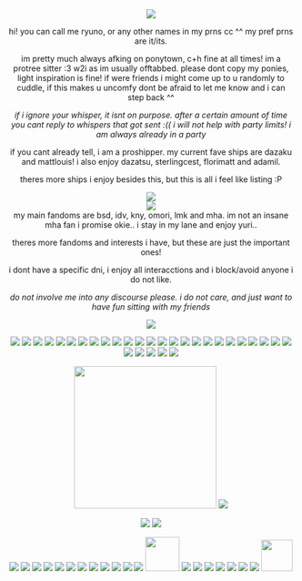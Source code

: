 <div align="center">
<img src=https://i.postimg.cc/T12hr94Z/Untitled100-20250920174947.png>
 
hi! you can call me ryuno, or any other names in my prns cc ^^ my pref prns are it/its.

im pretty much always afking on ponytown, c+h fine at all times! im a protree sitter :3 w2i as im usually offtabbed. please dont copy my ponies, light inspiration is fine! if were friends i might come up to u randomly to cuddle, if this makes u uncomfy dont be afraid to let me know and i can step back ^^ 

*if i ignore your whisper, it isnt on purpose. after a certain amount of time you cant reply to whispers that got sent :(( i will not help with party limits! i am always already in a party*

if you cant already tell, i am a proshipper. my current fave ships are dazaku and mattlouis! i also enjoy dazatsu, sterlingcest, florimatt and adamil. 

theres more ships i enjoy besides this, but this is all i feel like listing :P
</div>

<div align="center">
 <img src=https://i.postimg.cc/HnqZvdJM/Untitled101-20250920212621.png>
</div>
<div align="center">
 <img src=https://i.postimg.cc/mrmWLFbs/Untitled125-20250925222311.png>
</div>

<div align="center">
 my main fandoms are bsd, idv, kny, omori, lmk and mha. im not an insane mha fan i promise okie.. i stay in my lane and enjoy yuri..

 theres more fandoms and interests i have, but these are just the important ones!

 i dont have a specific dni, i enjoy all interacctions and i block/avoid anyone i do not like.
 
 *do not involve me into any discourse please. i do not care, and just want to have fun sitting with my friends*
 
  <img src=https://i.postimg.cc/YqtcW3hH/Untitled125-20250925222658.png>
 
 </div>


 <div align="center">

<img src=https://i.postimg.cc/8cTvCtrL/1071338ipvpyh23ww.gif> <img src=https://i.postimg.cc/wTwPZRk8/c5c8d523e6262e4d1b87ffc21eb3febdfd96ff04.gif> <img src=https://i.postimg.cc/ncRmHKVQ/uP8nSvW.gif> <img src=https://i.postimg.cc/sgbZWVhj/03165f83d18c9778294892247256a7ffe45edf9b.gif> <img src=https://i.postimg.cc/NFbH2m1S/hk33.gif> <img src=https://i.postimg.cc/cLvn6K6k/1f4e956cae9703991e3661be4bdc6e427c542fde.gif> <img src=https://i.postimg.cc/hGxQbHL9/d2763d8d3fc2b9704011bbf15483b21d9c2d0dc8.gif> <img src=https://i.postimg.cc/66hRPJDc/tumblr-inline-p3vf256-PXU1rv0j40-500.gif> <img src=https://i.postimg.cc/PrrZsVHj/tumblr-otbhki-BFVr1wtplxko4-250.gif> <img src=https://i.postimg.cc/DzQpVTDB/MSL9hBg.gif> <img src=https://i.postimg.cc/PqDwpcfX/tumblr-p2gu34g-Tvy1wclo4ko2-250.gif> <img src=https://i.postimg.cc/d0cNS1Wh/tumblr-static-2m89dgq6gx4w4sw-c80400sw-s.gif> <img src=https://i.postimg.cc/nzHRpWfZ/Blinkie-57-site.gif> <img src=https://i.postimg.cc/DZBCZc7G/self.gif> <img src=https://i.postimg.cc/3Ns8Yy0q/67d1248ff1e50f524f33fc3d550a33dd6d107a80.gif> <img src=https://i.postimg.cc/8zVpY6SJ/951f3ed6301b399014bf092b181ae59061ce0452.gif> <img src=https://i.postimg.cc/CL8MJ4Wp/16840a510e54bb09d371ac32d238a1285bdc9f05.gif> <img src=https://i.postimg.cc/L4w6zWQV/2e5b388b0742e7f7b0d9b6fae7c062e6f4ac8109.gif> <img src=https://i.postimg.cc/Y9y2DDrM/be1c45390dbc342d4a8314d33fd02187d58380a4.gif> <img src=https://i.postimg.cc/L8B9F89y/e55ef194e20fbbdf64fc532434420bf8dcd1cbee.gif> <img src=https://i.postimg.cc/hG2KhZ7T/4370f7a8ad618d90ae0b6a725e88f58a47e50708.gif> <img src=https://i.postimg.cc/L5Y9ck5f/34de3cc7bcb042b08bd1f46cad64b45896c9ee4c.gif> <img src=https://i.postimg.cc/Kz4xT7nV/38fa6e691f39fb840ba8917ed0efa594642fcbf3.gif> <img src=https://i.postimg.cc/G2NrxBKp/2e32303704d6d3cbdd5a69330f7bef3cf60cb114.gif> <img src=https://i.postimg.cc/3NLbzWvx/606aa87d3b0e441e3e1e7cd7f20b2f065a9c2b35.gif> <img src=https://i.postimg.cc/d3yFHqNj/81e29c1b142001864fc585e882c55182a4cb7322.gif> <img src=https://i.postimg.cc/3RwJBQHt/fa3b02d9dbe7ba5a44b061c3d33f4657791b3348.gif> <img src=https://i.postimg.cc/s2m1L9Xq/3e711656edbcfc8b729e815e43a9910861fa1129.gif>  <img src=https://i.postimg.cc/9fbzkt0r/d94f35ebff59b4c4dfd43b6d19607dc7a067acae.gif> <img src=https://i.postimg.cc/VvM9gBRm/IMG-7716-Original.gif>

<img src=https://i.postimg.cc/50Bv1Zjx/cd84f2e39968f3a0008d5c5bfae763adf7cd5394.gif width="250"> <img src=https://i.postimg.cc/cJh6zMC0/566e6d0851c9fcef1696300286e244ce9311e3ea.gif> 

<img src=https://i.postimg.cc/SRxRrt4z/ikq41v.gif> <img src=https://i.postimg.cc/B6TrWw5W/gne6ig.png> 

<img src=https://i.postimg.cc/T1VVzp4s/dd720uo-90af08ce-af45-40e8-9621-cdc37b640803.gif> <img src=https://i.postimg.cc/jqP4wFSY/d4egeis-f83b22c7-bff5-4a49-b462-dc6a5fc64b3c.png> <img src=https://i.postimg.cc/rs11BKPh/tumblr-e97842f9688ba07f667b0b8d5740c571-1569846c-100.gif> <img src=https://i.postimg.cc/MH77CvFF/d46gflg-cc6a5d42-014a-47b9-8833-89477929beeb.png> <img src=https://i.postimg.cc/gjVVCnTB/d8ju1uf-71ad8977-f36a-4063-aa2c-5fd1fde68da9.gif> <img src=https://i.postimg.cc/90dd6rnb/tumblr-2bf666bd59b2f7cf72f6c057596c9ad6-8f1be7ae-100.gif> <img src=https://i.postimg.cc/T1VVzp49/da8sk2a-bdfb863f-cc95-405c-93cc-52e90db042b4.png> <img src=https://i.postimg.cc/wMXXC7GF/tumblr-3768812bceccc621890c382eab7edfea-22c2df5f-250.gif> <img src=https://i.postimg.cc/x8vvwc4p/da6dsdk-4626d52c-9237-4517-a2ca-f4f95fd109da.gif> <img src=https://i.postimg.cc/vTrrJcN3/tumblr-863fe83fd5ee3cade1bda43fcfcad33b-cf80c346-100.gif> <img src=https://i.postimg.cc/N0BgjgV4/IMG-7041.gif> <img src=https://i.postimg.cc/Znm1kz0y/3342-D3-F3-0-DF2-4556-A69-E-8090-F523-D966.jpg> <img src=https://i.postimg.cc/d1XHPFzg/meow.gif height="60"> <img src=https://i.postimg.cc/283k77wL/099a5f5c9ea23ee0594c2130234e88ad8db7dfe4.gif> <img src=https://i.postimg.cc/bNdy99Tw/a5dc2f7b9e0dae7a239a7918dab8b6560a12a840.gif> <img src=https://i.postimg.cc/zGbT6WJn/image.png> <img src=https://i.postimg.cc/4yY3y62v/image.png> <img src=https://i.postimg.cc/qRt7bJpZ/9d11a6366b38d7fb9d6127b3d182b0760abe04f1.gif> <img src=https://i.postimg.cc/nzsLRFHJ/f7421171a0f4dedc4f86afd9efa004d83967dcfd.gif> <img src=https://i.postimg.cc/nzsLRFHs/257fb5ea8de276100f1dd5cf608563ff8012292e.gif> <img src=https://i.postimg.cc/hPcDV2p5/image.png height="55"> 

  
 </div>
